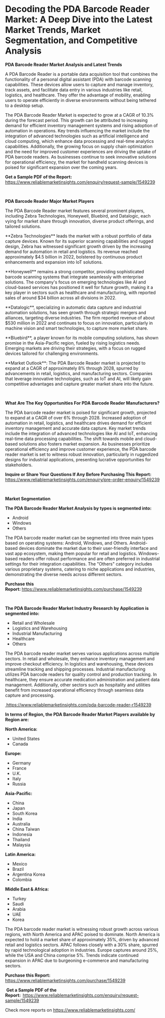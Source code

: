 <p><h1>Decoding the PDA Barcode Reader Market: A Deep Dive into the Latest Market Trends, Market Segmentation, and Competitive Analysis</h1></p><p><strong>PDA Barcode Reader Market Analysis and Latest Trends</strong></p>
<p><p>A PDA Barcode Reader is a portable data acquisition tool that combines the functionality of a personal digital assistant (PDA) with barcode scanning capabilities. These devices allow users to capture and manage inventory, track assets, and facilitate data entry in various industries like retail, logistics, and healthcare. They offer the advantage of mobility, enabling users to operate efficiently in diverse environments without being tethered to a desktop setup.</p><p>The PDA Barcode Reader Market is expected to grow at a CAGR of 10.3% during the forecast period. This growth can be attributed to increasing demand for efficient inventory management systems and rising adoption of automation in operations. Key trends influencing the market include the integration of advanced technologies such as artificial intelligence and cloud computing, which enhance data processing and real-time analytics capabilities. Additionally, the growing focus on supply chain optimization and the need for improved customer experiences are driving the uptake of PDA barcode readers. As businesses continue to seek innovative solutions for operational efficiency, the market for handheld scanning devices is poised for significant expansion over the coming years.</p></p>
<p><strong>Get a Sample PDF of the Report:&nbsp;</strong> <a href="https://www.reliablemarketinsights.com/enquiry/request-sample/1549239?utm_campaign=3571&utm_medium=2&utm_source=Github&utm_content=ia&utm_term=10042025&utm_id=pda-barcode-reader">https://www.reliablemarketinsights.com/enquiry/request-sample/1549239</a></p>
<p>&nbsp;</p>
<p><strong>PDA Barcode Reader Major Market Players</strong></p>
<p><p>The PDA Barcode Reader market features several prominent players, including Zebra Technologies, Honeywell, Bluebird, and Datalogic, each vying for market share through innovation, diverse product offerings, and tailored solutions.</p><p>**Zebra Technologies** leads the market with a robust portfolio of data capture devices. Known for its superior scanning capabilities and rugged design, Zebra has witnessed significant growth driven by the increasing demand for automation in retail and logistics. Its revenue reached approximately $4.5 billion in 2022, bolstered by continuous product enhancements and expansion into IoT solutions.</p><p>**Honeywell** remains a strong competitor, providing sophisticated barcode scanning systems that integrate seamlessly with enterprise solutions. The company's focus on emerging technologies like AI and cloud-based services has positioned it well for future growth, making it a key player in sectors such as healthcare and manufacturing, with reported sales of around $34 billion across all divisions in 2022.</p><p>**Datalogic**, specializing in automatic data capture and industrial automation solutions, has seen growth through strategic mergers and alliances, targeting diverse industries. The firm reported revenue of about $530 million in 2022 and continues to focus on innovation, particularly in machine vision and smart technologies, to capture more market share.</p><p>**Bluebird**, a player known for its mobile computing solutions, has shown promise in the Asia-Pacific region, fueled by rising logistics needs. Emerging markets are driving their strategies, with a focus on rugged devices tailored for challenging environments.</p><p>**Market Outlook**: The PDA Barcode Reader market is projected to expand at a CAGR of approximately 8% through 2028, spurred by advancements in retail, logistics, and manufacturing sectors. Companies that leverage innovative technologies, such as IoT and AI, will likely gain competitive advantages and capture greater market share into the future.</p></p>
<p>&nbsp;</p>
<p><strong>What Are The Key Opportunities For PDA Barcode Reader Manufacturers?</strong></p>
<p><p>The PDA barcode reader market is poised for significant growth, projected to expand at a CAGR of over 6% through 2028. Increased adoption of automation in retail, logistics, and healthcare drives demand for efficient inventory management and accurate data capture. Key market trends include the integration of advanced technologies like AI and IoT, enhancing real-time data processing capabilities. The shift towards mobile and cloud-based solutions also fosters market expansion. As businesses prioritize operational efficiency and improve customer experience, the PDA barcode reader market is set to witness robust innovation, particularly in ruggedized designs for industrial applications, presenting lucrative opportunities for stakeholders.</p></p>
<p><strong>Inquire or Share Your Questions If Any Before Purchasing This Report:</strong> <a href="https://www.reliablemarketinsights.com/enquiry/pre-order-enquiry/1549239?utm_campaign=3571&utm_medium=2&utm_source=Github&utm_content=ia&utm_term=10042025&utm_id=pda-barcode-reader">https://www.reliablemarketinsights.com/enquiry/pre-order-enquiry/1549239</a></p>
<p>&nbsp;</p>
<p><strong>Market Segmentation</strong></p>
<p><strong>The PDA Barcode Reader Market Analysis by types is segmented into:</strong></p>
<p><ul><li>Android</li><li>Windows</li><li>Others</li></ul></p>
<p><p>The PDA barcode reader market can be segmented into three main types based on operating systems: Android, Windows, and Others. Android-based devices dominate the market due to their user-friendly interface and vast app ecosystem, making them popular for retail and logistics. Windows-based readers offer robust performance and are often preferred in industrial settings for their integration capabilities. The "Others" category includes various proprietary systems, catering to niche applications and industries, demonstrating the diverse needs across different sectors.</p></p>
<p><strong>Purchase this Report:&nbsp;</strong><a href="https://www.reliablemarketinsights.com/purchase/1549239?utm_campaign=3571&utm_medium=2&utm_source=Github&utm_content=ia&utm_term=10042025&utm_id=pda-barcode-reader">https://www.reliablemarketinsights.com/purchase/1549239</a></p>
<p>&nbsp;</p>
<p><strong>The PDA Barcode Reader Market Industry Research by Application is segmented into:</strong></p>
<p><ul><li>Retail and Wholesale</li><li>Logistics and Warehousing</li><li>Industrial Manufacturing</li><li>Healthcare</li><li>Others</li></ul></p>
<p><p>The PDA barcode reader market serves various applications across multiple sectors. In retail and wholesale, they enhance inventory management and improve checkout efficiency. In logistics and warehousing, these devices streamline tracking and shipping processes. Industrial manufacturing utilizes PDA barcode readers for quality control and production tracking. In healthcare, they ensure accurate medication administration and patient data management. Additionally, other sectors such as hospitality and utilities benefit from increased operational efficiency through seamless data capture and processing.</p></p>
<p><a href="https://www.reliablemarketinsights.com/pda-barcode-reader-r1549239?utm_campaign=3571&utm_medium=2&utm_source=Github&utm_content=ia&utm_term=10042025&utm_id=pda-barcode-reader">&nbsp;https://www.reliablemarketinsights.com/pda-barcode-reader-r1549239</a></p>
<p><strong>In terms of Region, the PDA Barcode Reader Market Players available by Region are:</strong></p>
<p>
    <p> <strong> North America: </strong>
        <ul>
            <li>United States</li>
            <li>Canada</li>
        </ul>
        </p> 
    <p> <strong> Europe: </strong>
        <ul>
            <li>Germany</li>
            <li>France</li>
            <li>U.K.</li>
            <li>Italy</li>
            <li>Russia</li>
        </ul>
        </p> 
    <p> <strong> Asia-Pacific: </strong>
        <ul>
            <li>China</li>
            <li>Japan</li>
            <li>South Korea</li>
            <li>India</li>
            <li>Australia</li>
            <li>China Taiwan</li>
            <li>Indonesia</li>
            <li>Thailand</li>
            <li>Malaysia</li>
        </ul>
        </p> 
    <p> <strong> Latin America: </strong>
        <ul>
            <li>Mexico</li>
            <li>Brazil</li>
            <li>Argentina Korea</li>
            <li>Colombia</li>
        </ul>
        </p> 
    <p> <strong> Middle East & Africa: </strong>
        <ul>
            <li>Turkey</li>
            <li>Saudi</li>
            <li>Arabia</li>
            <li>UAE</li>
            <li>Korea</li>
        </ul>
    </p>
    </p>
<p><p>The PDA barcode reader market is witnessing robust growth across various regions, with North America and APAC poised to dominate. North America is expected to hold a market share of approximately 35%, driven by advanced retail and logistics sectors. APAC follows closely with a 30% share, spurred by rapid technological adoption in industries. Europe captures around 25%, while the USA and China comprise 5%. Trends indicate continued expansion in APAC due to burgeoning e-commerce and manufacturing sectors.</p></p>
<p><strong>Purchase this Report: </strong><a href="https://www.reliablemarketinsights.com/purchase/1549239?utm_campaign=3571&utm_medium=2&utm_source=Github&utm_content=ia&utm_term=10042025&utm_id=pda-barcode-reader">https://www.reliablemarketinsights.com/purchase/1549239</a></p>
<p>&nbsp;<strong>Get a Sample PDF of the Report:&nbsp;&nbsp;</strong><a href="https://www.reliablemarketinsights.com/enquiry/request-sample/1549239?utm_campaign=3571&utm_medium=2&utm_source=Github&utm_content=ia&utm_term=10042025&utm_id=pda-barcode-reader">https://www.reliablemarketinsights.com/enquiry/request-sample/1549239</a></p>
<p><strong></strong></p>
<p>Check more reports on <a href="https://www.reliablemarketinsights.com/?utm_campaign=3571&utm_medium=2&utm_source=Github&utm_content=ia&utm_term=10042025&utm_id=pda-barcode-reader">https://www.reliablemarketinsights.com/</a></p>